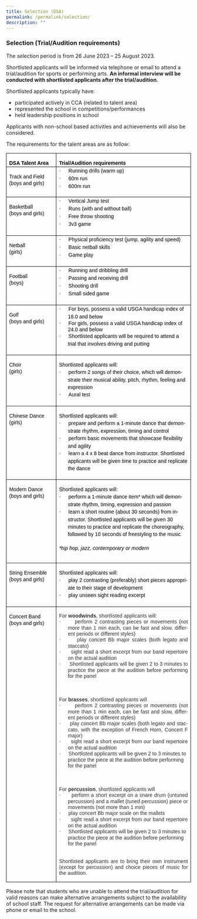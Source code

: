 ```yaml
---
title: Selection (DSA)
permalink: /permalink/selection/
description: ""
---
```

### **Selection (Trial/Audition requirements)**

The selection period is from 26 June 2023 – 25 August 2023. 

Shortlisted applicants will be informed via telephone or email to attend a trial/audition for sports or performing arts. **An informal interview will be conducted with shortlisted applicants after the trial/audition.** 

Shortlisted applicants typically have:  
* participated actively in CCA (related to talent area) 
* represented the school in competitions/performances
* held leadership positions in school 

Applicants with non-school based activities and achievements will also be considered.  

The requirements for the talent areas are as follow:

<table class="MsoTableGrid" border="1" cellspacing="0" cellpadding="0" style="border-collapse:collapse;border:none;mso-border-alt:solid windowtext .5pt;
 mso-yfti-tbllook:1184;mso-padding-alt:0in 5.4pt 0in 5.4pt"><tbody><tr style="mso-yfti-irow:0;mso-yfti-firstrow:yes"><td width="144" valign="top" style="width:100pt;border:solid windowtext 1.0pt;
  mso-border-alt:solid windowtext .5pt;padding:0in 5.4pt 0in 5.4pt"><p class="MsoNormal" style="margin-bottom:0in;margin-bottom:.0001pt;line-height:
  15.0pt"><b><span lang="EN-SG" style="font-size:10.5pt;font-family:&quot;Arial&quot;,sans-serif;
  mso-fareast-font-family:&quot;Times New Roman&quot;;color:black;mso-bidi-language:TA">DSA Talent Area</span></b></p></td><td width="457" valign="top" style="width:343.05pt;border:solid windowtext 1.0pt;
  border-left:none;mso-border-left-alt:solid windowtext .5pt;mso-border-alt:
  solid windowtext .5pt;padding:0in 5.4pt 0in 5.4pt"><p class="MsoNormal" style="margin-bottom:0in;margin-bottom:.0001pt;line-height:
  15.0pt"><b><span lang="EN-SG" style="font-size:10.5pt;font-family:&quot;Arial&quot;,sans-serif;
  mso-fareast-font-family:&quot;Times New Roman&quot;;color:black;mso-bidi-language:TA">Trial/Audition requirements <span style="mso-spacerun:yes">&nbsp;</span></span></b></p></td></tr><tr style="mso-yfti-irow:1;height:61.6pt"><td width="144" valign="top" style="width:107.75pt;border:solid windowtext 1.0pt;
  border-top:none;mso-border-top-alt:solid windowtext .5pt;mso-border-alt:solid windowtext .5pt;
  padding:0in 5.4pt 0in 5.4pt;height:61.6pt"><p class="MsoNormal" style="margin-bottom:0in;margin-bottom:.0001pt;line-height:
  15.0pt"><span lang="EN-SG" style="font-size:10.5pt;font-family:&quot;Arial&quot;,sans-serif;
  mso-fareast-font-family:&quot;Times New Roman&quot;;color:black;mso-bidi-language:TA">Track and Field</span></p><span lang="EN-SG" style="font-size:10.5pt;font-family:&quot;Arial&quot;,sans-serif;
  mso-fareast-font-family:&quot;Times New Roman&quot;;color:black;mso-bidi-language:TA">(boys and girls)</span><p></p></td><td width="457" valign="top" style="width:343.05pt;border-top:none;border-left:
  none;border-bottom:solid windowtext 1.0pt;border-right:solid windowtext 1.0pt;
  mso-border-top-alt:solid windowtext .5pt;mso-border-left-alt:solid windowtext .5pt;
  mso-border-alt:solid windowtext .5pt;padding:0in 5.4pt 0in 5.4pt;height:61.6pt"><p class="MsoListParagraphCxSpFirst" style="margin-top:0in;margin-right:0in;
  margin-bottom:0in;margin-left:.25in;margin-bottom:.0001pt;mso-add-space:auto;
  text-indent:-.25in;line-height:15.0pt;mso-list:l10 level1 lfo6"><span lang="EN-SG" style="font-size:10.5pt;font-family:Symbol;mso-fareast-font-family:
  Symbol;mso-bidi-font-family:Symbol;color:black;mso-bidi-language:TA"><span style="mso-list:Ignore">·<span style="font:7.0pt &quot;Times New Roman&quot;">&nbsp;&nbsp;&nbsp;&nbsp;&nbsp;&nbsp;&nbsp;&nbsp; </span></span></span><span lang="EN-SG" style="font-size:10.5pt;
  font-family:&quot;Arial&quot;,sans-serif;mso-fareast-font-family:&quot;Times New Roman&quot;;
  color:black;mso-bidi-language:TA">Running drills (warm up)</span></p><p class="MsoListParagraphCxSpMiddle" style="margin-top:0in;margin-right:0in;
  margin-bottom:0in;margin-left:.25in;margin-bottom:.0001pt;mso-add-space:auto;
  text-indent:-.25in;line-height:15.0pt;mso-list:l5 level1 lfo1"><span lang="EN-SG" style="font-size:10.5pt;font-family:Symbol;mso-fareast-font-family:
  Symbol;mso-bidi-font-family:Symbol;color:black;mso-bidi-language:TA"><span style="mso-list:Ignore">·<span style="font:7.0pt &quot;Times New Roman&quot;">&nbsp;&nbsp;&nbsp;&nbsp;&nbsp;&nbsp;&nbsp;&nbsp; </span></span></span><span lang="EN-SG" style="font-size:10.5pt;
  font-family:&quot;Arial&quot;,sans-serif;mso-fareast-font-family:&quot;Times New Roman&quot;;
  color:black;mso-bidi-language:TA">60m run</span></p><p class="MsoListParagraphCxSpLast" style="margin-top:0in;margin-right:0in;
  margin-bottom:0in;margin-left:.25in;margin-bottom:.0001pt;mso-add-space:auto;
  text-indent:-.25in;line-height:15.0pt;mso-list:l5 level1 lfo1"><span lang="EN-SG" style="font-size:10.5pt;font-family:Symbol;mso-fareast-font-family:
  Symbol;mso-bidi-font-family:Symbol;color:black;mso-bidi-language:TA"><span style="mso-list:Ignore">·<span style="font:7.0pt &quot;Times New Roman&quot;">&nbsp;&nbsp;&nbsp;&nbsp;&nbsp;&nbsp;&nbsp;&nbsp; </span></span></span><span lang="EN-SG" style="font-size:10.5pt;
  font-family:&quot;Arial&quot;,sans-serif;mso-fareast-font-family:&quot;Times New Roman&quot;;
  color:black;mso-bidi-language:TA">600m run</span></p></td></tr><tr style="mso-yfti-irow:2"><td width="144" valign="top" style="width:107.75pt;border:solid windowtext 1.0pt;
  border-top:none;mso-border-top-alt:solid windowtext .5pt;mso-border-alt:solid windowtext .5pt;
  padding:0in 5.4pt 0in 5.4pt"><p class="MsoNormal" style="margin-bottom:0in;margin-bottom:.0001pt;line-height:
  15.0pt"><span lang="EN-SG" style="font-size:10.5pt;font-family:&quot;Arial&quot;,sans-serif;
  mso-fareast-font-family:&quot;Times New Roman&quot;;color:black;mso-bidi-language:TA">Basketball</span></p><span lang="EN-SG" style="font-size:10.5pt;font-family:&quot;Arial&quot;,sans-serif;
  mso-fareast-font-family:&quot;Times New Roman&quot;;color:black;mso-bidi-language:TA">(boys and girls)<span style="mso-spacerun:yes">&nbsp;</span></span><p></p></td><td width="457" valign="top" style="width:343.05pt;border-top:none;border-left:
  none;border-bottom:solid windowtext 1.0pt;border-right:solid windowtext 1.0pt;
  mso-border-top-alt:solid windowtext .5pt;mso-border-left-alt:solid windowtext .5pt;
  mso-border-alt:solid windowtext .5pt;padding:0in 5.4pt 0in 5.4pt"><p class="MsoListParagraphCxSpFirst" style="margin-top:0in;margin-right:0in;
  margin-bottom:0in;margin-left:.25in;margin-bottom:.0001pt;mso-add-space:auto;
  text-indent:-.25in;line-height:15.0pt;mso-list:l3 level1 lfo2"><span lang="EN-SG" style="font-size:10.5pt;font-family:Symbol;mso-fareast-font-family:
  Symbol;mso-bidi-font-family:Symbol;color:black;mso-bidi-language:TA"><span style="mso-list:Ignore">·<span style="font:7.0pt &quot;Times New Roman&quot;">&nbsp;&nbsp;&nbsp;&nbsp;&nbsp;&nbsp;&nbsp;&nbsp; </span></span></span><span lang="EN-SG" style="font-size:10.5pt;
  font-family:&quot;Arial&quot;,sans-serif;mso-fareast-font-family:&quot;Times New Roman&quot;;
  color:black;mso-bidi-language:TA">Vertical Jump test</span></p><p class="MsoListParagraphCxSpMiddle" style="margin-top:0in;margin-right:0in;
  margin-bottom:0in;margin-left:.25in;margin-bottom:.0001pt;mso-add-space:auto;
  text-indent:-.25in;line-height:15.0pt;mso-list:l3 level1 lfo2"><span lang="EN-SG" style="font-size:10.5pt;font-family:Symbol;mso-fareast-font-family:
  Symbol;mso-bidi-font-family:Symbol;color:black;mso-bidi-language:TA"><span style="mso-list:Ignore">·<span style="font:7.0pt &quot;Times New Roman&quot;">&nbsp;&nbsp;&nbsp;&nbsp;&nbsp;&nbsp;&nbsp;&nbsp; </span></span></span><span lang="EN-SG" style="font-size:10.5pt;
  font-family:&quot;Arial&quot;,sans-serif;mso-fareast-font-family:&quot;Times New Roman&quot;;
  color:black;mso-bidi-language:TA">Runs (with and without ball)</span></p><p class="MsoListParagraphCxSpMiddle" style="margin-top:0in;margin-right:0in;
  margin-bottom:0in;margin-left:.25in;margin-bottom:.0001pt;mso-add-space:auto;
  text-indent:-.25in;line-height:15.0pt;mso-list:l3 level1 lfo2"><span lang="EN-SG" style="font-size:10.5pt;font-family:Symbol;mso-fareast-font-family:
  Symbol;mso-bidi-font-family:Symbol;color:black;mso-bidi-language:TA"><span style="mso-list:Ignore">·<span style="font:7.0pt &quot;Times New Roman&quot;">&nbsp;&nbsp;&nbsp;&nbsp;&nbsp;&nbsp;&nbsp;&nbsp; </span></span></span><span lang="EN-SG" style="font-size:10.5pt;
  font-family:&quot;Arial&quot;,sans-serif;mso-fareast-font-family:&quot;Times New Roman&quot;;
  color:black;mso-bidi-language:TA">Free throw shooting</span></p><p class="MsoListParagraphCxSpLast" style="margin-top:0in;margin-right:0in;
  margin-bottom:0in;margin-left:.25in;margin-bottom:.0001pt;mso-add-space:auto;
  text-indent:-.25in;line-height:15.0pt;mso-list:l3 level1 lfo2"><span lang="EN-SG" style="font-size:10.5pt;font-family:Symbol;mso-fareast-font-family:
  Symbol;mso-bidi-font-family:Symbol;color:black;mso-bidi-language:TA"><span style="mso-list:Ignore">·<span style="font:7.0pt &quot;Times New Roman&quot;">&nbsp;&nbsp;&nbsp;&nbsp;&nbsp;&nbsp;&nbsp;&nbsp; </span></span></span><span lang="EN-SG" style="font-size:10.5pt;
  font-family:&quot;Arial&quot;,sans-serif;mso-fareast-font-family:&quot;Times New Roman&quot;;
  color:black;mso-bidi-language:TA">3v3 game<br style="mso-special-character:
  line-break"><br style="mso-special-character:line-break"></span></p></td></tr><tr style="mso-yfti-irow:3"><td width="144" valign="top" style="width:107.75pt;border:solid windowtext 1.0pt;
  border-top:none;mso-border-top-alt:solid windowtext .5pt;mso-border-alt:solid windowtext .5pt;
  padding:0in 5.4pt 0in 5.4pt"><p class="MsoNormal" style="margin-bottom:0in;margin-bottom:.0001pt;line-height:
  15.0pt"><span lang="EN-SG" style="font-size:10.5pt;font-family:&quot;Arial&quot;,sans-serif;
  mso-fareast-font-family:&quot;Times New Roman&quot;;color:black;mso-bidi-language:TA">Netball</span></p><span lang="EN-SG" style="font-size:10.5pt;font-family:&quot;Arial&quot;,sans-serif;
  mso-fareast-font-family:&quot;Times New Roman&quot;;color:black;mso-bidi-language:TA">(girls)</span><p></p></td><td width="457" valign="top" style="width:343.05pt;border-top:none;border-left:
  none;border-bottom:solid windowtext 1.0pt;border-right:solid windowtext 1.0pt;
  mso-border-top-alt:solid windowtext .5pt;mso-border-left-alt:solid windowtext .5pt;
  mso-border-alt:solid windowtext .5pt;padding:0in 5.4pt 0in 5.4pt"><p class="MsoListParagraphCxSpFirst" style="margin-top:0in;margin-right:0in;
  margin-bottom:0in;margin-left:.25in;margin-bottom:.0001pt;mso-add-space:auto;
  text-indent:-.25in;line-height:15.0pt;mso-list:l1 level1 lfo3"><span lang="EN-SG" style="font-size:10.5pt;font-family:Symbol;mso-fareast-font-family:
  Symbol;mso-bidi-font-family:Symbol;color:black;mso-bidi-language:TA"><span style="mso-list:Ignore">·<span style="font:7.0pt &quot;Times New Roman&quot;">&nbsp;&nbsp;&nbsp;&nbsp;&nbsp;&nbsp;&nbsp;&nbsp; </span></span></span><span lang="EN-SG" style="font-size:10.5pt;
  font-family:&quot;Arial&quot;,sans-serif;mso-fareast-font-family:&quot;Times New Roman&quot;;
  color:black;mso-bidi-language:TA">Physical proficiency test (jump, agility and speed)</span></p><p class="MsoListParagraphCxSpMiddle" style="margin-top:0in;margin-right:0in;
  margin-bottom:0in;margin-left:.25in;margin-bottom:.0001pt;mso-add-space:auto;
  text-indent:-.25in;line-height:15.0pt;mso-list:l1 level1 lfo3"><span lang="EN-SG" style="font-size:10.5pt;font-family:Symbol;mso-fareast-font-family:
  Symbol;mso-bidi-font-family:Symbol;color:black;mso-bidi-language:TA"><span style="mso-list:Ignore">·<span style="font:7.0pt &quot;Times New Roman&quot;">&nbsp;&nbsp;&nbsp;&nbsp;&nbsp;&nbsp;&nbsp;&nbsp; </span></span></span><span lang="EN-SG" style="font-size:10.5pt;
  font-family:&quot;Arial&quot;,sans-serif;mso-fareast-font-family:&quot;Times New Roman&quot;;
  color:black;mso-bidi-language:TA">Basic netball skills</span></p><p class="MsoListParagraphCxSpLast" style="margin-top:0in;margin-right:0in;
  margin-bottom:0in;margin-left:.25in;margin-bottom:.0001pt;mso-add-space:auto;
  text-indent:-.25in;line-height:15.0pt;mso-list:l1 level1 lfo3"><span lang="EN-SG" style="font-size:10.5pt;font-family:Symbol;mso-fareast-font-family:
  Symbol;mso-bidi-font-family:Symbol;color:black;mso-bidi-language:TA"><span style="mso-list:Ignore">·<span style="font:7.0pt &quot;Times New Roman&quot;">&nbsp;&nbsp;&nbsp;&nbsp;&nbsp;&nbsp;&nbsp;&nbsp; </span></span></span><span lang="EN-SG" style="font-size:10.5pt;
  font-family:&quot;Arial&quot;,sans-serif;mso-fareast-font-family:&quot;Times New Roman&quot;;
  color:black;mso-bidi-language:TA">Game play<span style="mso-spacerun:yes">&nbsp;</span><br style="mso-special-character:line-break"><br style="mso-special-character:line-break"></span></p></td></tr><tr style="mso-yfti-irow:4"><td width="144" valign="top" style="width:107.75pt;border:solid windowtext 1.0pt;
  border-top:none;mso-border-top-alt:solid windowtext .5pt;mso-border-alt:solid windowtext .5pt;
  padding:0in 5.4pt 0in 5.4pt"><p class="MsoNormal" style="margin-bottom:0in;margin-bottom:.0001pt;line-height:
  15.0pt"><span lang="EN-SG" style="font-size:10.5pt;font-family:&quot;Arial&quot;,sans-serif;
  mso-fareast-font-family:&quot;Times New Roman&quot;;color:black;mso-bidi-language:TA">Football</span></p><span lang="EN-SG" style="font-size:10.5pt;font-family:&quot;Arial&quot;,sans-serif;
  mso-fareast-font-family:&quot;Times New Roman&quot;;color:black;mso-bidi-language:TA">(boys)</span><p></p></td><td width="457" valign="top" style="width:343.05pt;border-top:none;border-left:
  none;border-bottom:solid windowtext 1.0pt;border-right:solid windowtext 1.0pt;
  mso-border-top-alt:solid windowtext .5pt;mso-border-left-alt:solid windowtext .5pt;
  mso-border-alt:solid windowtext .5pt;padding:0in 5.4pt 0in 5.4pt"><p class="MsoListParagraphCxSpFirst" style="margin-top:0in;margin-right:0in;
  margin-bottom:0in;margin-left:.25in;margin-bottom:.0001pt;mso-add-space:auto;
  text-indent:-.25in;line-height:15.0pt;mso-list:l9 level1 lfo4"><span lang="EN-SG" style="font-size:10.5pt;font-family:Symbol;mso-fareast-font-family:
  Symbol;mso-bidi-font-family:Symbol;color:black;mso-bidi-language:TA"><span style="mso-list:Ignore">·<span style="font:7.0pt &quot;Times New Roman&quot;">&nbsp;&nbsp;&nbsp;&nbsp;&nbsp;&nbsp;&nbsp;&nbsp; </span></span></span><span lang="EN-SG" style="font-size:10.5pt;
  font-family:&quot;Arial&quot;,sans-serif;mso-fareast-font-family:&quot;Times New Roman&quot;;
  color:black;mso-bidi-language:TA">Running and dribbling drill</span></p><p class="MsoListParagraphCxSpMiddle" style="margin-top:0in;margin-right:0in;
  margin-bottom:0in;margin-left:.25in;margin-bottom:.0001pt;mso-add-space:auto;
  text-indent:-.25in;line-height:15.0pt;mso-list:l9 level1 lfo4"><span lang="EN-SG" style="font-size:10.5pt;font-family:Symbol;mso-fareast-font-family:
  Symbol;mso-bidi-font-family:Symbol;color:black;mso-bidi-language:TA"><span style="mso-list:Ignore">·<span style="font:7.0pt &quot;Times New Roman&quot;">&nbsp;&nbsp;&nbsp;&nbsp;&nbsp;&nbsp;&nbsp;&nbsp; </span></span></span><span lang="EN-SG" style="font-size:10.5pt;
  font-family:&quot;Arial&quot;,sans-serif;mso-fareast-font-family:&quot;Times New Roman&quot;;
  color:black;mso-bidi-language:TA">Passing and receiving drill</span></p><p class="MsoListParagraphCxSpMiddle" style="margin-top:0in;margin-right:0in;
  margin-bottom:0in;margin-left:.25in;margin-bottom:.0001pt;mso-add-space:auto;
  text-indent:-.25in;line-height:15.0pt;mso-list:l9 level1 lfo4"><span lang="EN-SG" style="font-size:10.5pt;font-family:Symbol;mso-fareast-font-family:
  Symbol;mso-bidi-font-family:Symbol;color:black;mso-bidi-language:TA"><span style="mso-list:Ignore">·<span style="font:7.0pt &quot;Times New Roman&quot;">&nbsp;&nbsp;&nbsp;&nbsp;&nbsp;&nbsp;&nbsp;&nbsp; </span></span></span><span lang="EN-SG" style="font-size:10.5pt;
  font-family:&quot;Arial&quot;,sans-serif;mso-fareast-font-family:&quot;Times New Roman&quot;;
  color:black;mso-bidi-language:TA">Shooting drill</span></p><p class="MsoListParagraphCxSpLast" style="margin-top:0in;margin-right:0in;
  margin-bottom:0in;margin-left:.25in;margin-bottom:.0001pt;mso-add-space:auto;
  text-indent:-.25in;line-height:15.0pt;mso-list:l9 level1 lfo4"><span lang="EN-SG" style="font-size:10.5pt;font-family:Symbol;mso-fareast-font-family:
  Symbol;mso-bidi-font-family:Symbol;color:black;mso-bidi-language:TA"><span style="mso-list:Ignore">·<span style="font:7.0pt &quot;Times New Roman&quot;">&nbsp;&nbsp;&nbsp;&nbsp;&nbsp;&nbsp;&nbsp;&nbsp; </span></span></span><span lang="EN-SG" style="font-size:10.5pt;
  font-family:&quot;Arial&quot;,sans-serif;mso-fareast-font-family:&quot;Times New Roman&quot;;
  color:black;mso-bidi-language:TA">Small sided game<br style="mso-special-character:
  line-break"><br style="mso-special-character:line-break"></span></p></td></tr><tr style="mso-yfti-irow:5"><td width="144" valign="top" style="width:107.75pt;border:solid windowtext 1.0pt;
  border-top:none;mso-border-top-alt:solid windowtext .5pt;mso-border-alt:solid windowtext .5pt;
  padding:0in 5.4pt 0in 5.4pt"><p class="MsoNormal" style="margin-bottom:0in;margin-bottom:.0001pt;line-height:
  15.0pt"><span lang="EN-SG" style="font-size:10.5pt;font-family:&quot;Arial&quot;,sans-serif;
  mso-fareast-font-family:&quot;Times New Roman&quot;;color:black;mso-bidi-language:TA">Golf</span></p><span lang="EN-SG" style="font-size:10.5pt;font-family:&quot;Arial&quot;,sans-serif;
  mso-fareast-font-family:&quot;Times New Roman&quot;;color:black;mso-bidi-language:TA">(boys and girls)</span><p></p><p class="MsoNormal" style="margin-bottom:0in;margin-bottom:.0001pt;line-height:
  15.0pt"><span lang="EN-SG" style="font-size:10.5pt;font-family:&quot;Arial&quot;,sans-serif;
  mso-fareast-font-family:&quot;Times New Roman&quot;;color:black;mso-bidi-language:TA">&nbsp;</span></p></td><td width="457" valign="top" style="width:343.05pt;border-top:none;border-left:
  none;border-bottom:solid windowtext 1.0pt;border-right:solid windowtext 1.0pt;
  mso-border-top-alt:solid windowtext .5pt;mso-border-left-alt:solid windowtext .5pt;
  mso-border-alt:solid windowtext .5pt;padding:0in 5.4pt 0in 5.4pt"><p class="MsoListParagraphCxSpFirst" style="margin-top:0in;margin-right:0in;
  margin-bottom:0in;margin-left:.25in;margin-bottom:.0001pt;mso-add-space:auto;
  text-indent:-.25in;line-height:15.0pt;mso-list:l9 level1 lfo4"><span lang="EN-SG" style="font-size:10.5pt;font-family:Symbol;mso-fareast-font-family:
  Symbol;mso-bidi-font-family:Symbol;color:black;mso-bidi-language:TA"><span style="mso-list:Ignore">·<span style="font:7.0pt &quot;Times New Roman&quot;">&nbsp;&nbsp;&nbsp;&nbsp;&nbsp;&nbsp;&nbsp;&nbsp; </span></span></span><span lang="EN-SG" style="font-size:10.5pt;
  font-family:&quot;Arial&quot;,sans-serif;mso-fareast-font-family:&quot;Times New Roman&quot;;
  color:black;mso-bidi-language:TA">For boys, possess a valid USGA handicap index of 18.0 and below</span></p><p class="MsoListParagraphCxSpMiddle" style="margin-top:0in;margin-right:0in;
  margin-bottom:0in;margin-left:.25in;margin-bottom:.0001pt;mso-add-space:auto;
  text-indent:-.25in;line-height:normal;mso-list:l9 level1 lfo4"><span lang="EN-SG" style="font-size:10.5pt;font-family:Symbol;mso-fareast-font-family:
  Symbol;mso-bidi-font-family:Symbol;color:black;mso-bidi-language:TA"><span style="mso-list:Ignore">·<span style="font:7.0pt &quot;Times New Roman&quot;">&nbsp;&nbsp;&nbsp;&nbsp;&nbsp;&nbsp;&nbsp;&nbsp; </span></span></span><span lang="EN-SG" style="font-size:10.5pt;
  font-family:&quot;Arial&quot;,sans-serif;mso-fareast-font-family:&quot;Times New Roman&quot;;
  color:black;mso-bidi-language:TA">For girls, possess a valid USGA handicap index of 24.0 and below</span></p><p class="MsoListParagraphCxSpLast" style="margin-top:0in;margin-right:0in;
  margin-bottom:0in;margin-left:.25in;margin-bottom:.0001pt;mso-add-space:auto;
  text-indent:-.25in;line-height:15.0pt;mso-list:l9 level1 lfo4"><span lang="EN-SG" style="font-size:10.5pt;font-family:Symbol;mso-fareast-font-family:
  Symbol;mso-bidi-font-family:Symbol;color:black;mso-bidi-language:TA"><span style="mso-list:Ignore">·<span style="font:7.0pt &quot;Times New Roman&quot;">&nbsp;&nbsp;&nbsp;&nbsp;&nbsp;&nbsp;&nbsp;&nbsp; </span></span></span><span lang="EN-SG" style="font-size:10.5pt;
  font-family:&quot;Arial&quot;,sans-serif;mso-fareast-font-family:&quot;Times New Roman&quot;;
  color:black;mso-bidi-language:TA">Shortlisted applicants will be required to attend a trial that involves driving and putting<span style="mso-spacerun:yes">&nbsp;</span><br><span style="mso-spacerun:yes">&nbsp;</span></span></p></td></tr><tr style="mso-yfti-irow:6"><td width="144" valign="top" style="width:107.75pt;border:solid windowtext 1.0pt;
  border-top:none;mso-border-top-alt:solid windowtext .5pt;mso-border-alt:solid windowtext .5pt;
  padding:0in 5.4pt 0in 5.4pt"><p class="MsoNormal" style="margin-bottom:0in;margin-bottom:.0001pt;line-height:
  15.0pt"><span lang="EN-SG" style="font-size:10.5pt;font-family:&quot;Arial&quot;,sans-serif;
  mso-fareast-font-family:&quot;Times New Roman&quot;;color:black;mso-bidi-language:TA">Choir</span></p><span lang="EN-SG" style="font-size:10.5pt;font-family:&quot;Arial&quot;,sans-serif;
  mso-fareast-font-family:&quot;Times New Roman&quot;;color:black;mso-bidi-language:TA">(girls)</span><p></p></td><td width="457" valign="top" style="width:343.05pt;border-top:none;border-left:
  none;border-bottom:solid windowtext 1.0pt;border-right:solid windowtext 1.0pt;
  mso-border-top-alt:solid windowtext .5pt;mso-border-left-alt:solid windowtext .5pt;
  mso-border-alt:solid windowtext .5pt;padding:0in 5.4pt 0in 5.4pt"><p class="MsoNormal" style="margin-bottom:0in;margin-bottom:.0001pt;line-height:
  15.0pt"><span lang="EN-SG" style="font-size:10.5pt;font-family:&quot;Arial&quot;,sans-serif;
  mso-fareast-font-family:&quot;Times New Roman&quot;;color:black;mso-bidi-language:TA">Shortlisted applicants will:</span></p><p class="MsoListParagraphCxSpFirst" style="margin-top:0in;margin-right:0in;
  margin-bottom:0in;margin-left:.25in;margin-bottom:.0001pt;mso-add-space:auto;
  text-indent:-.25in;line-height:15.0pt;mso-list:l2 level1 lfo5"><span lang="EN-SG" style="font-size:10.5pt;font-family:Symbol;mso-fareast-font-family:
  Symbol;mso-bidi-font-family:Symbol;color:black;mso-bidi-language:TA"><span style="mso-list:Ignore">·<span style="font:7.0pt &quot;Times New Roman&quot;">&nbsp;&nbsp;&nbsp;&nbsp;&nbsp;&nbsp;&nbsp;&nbsp; </span></span></span><span lang="EN-SG" style="font-size:10.5pt;
  font-family:&quot;Arial&quot;,sans-serif;mso-fareast-font-family:&quot;Times New Roman&quot;;
  color:black;mso-bidi-language:TA">perform 2 songs of their choice, which will demonstrate their musical ability, pitch, rhythm, feeling and expression</span></p><p class="MsoListParagraphCxSpLast" style="margin-top:0in;margin-right:0in;
  margin-bottom:0in;margin-left:.25in;margin-bottom:.0001pt;mso-add-space:auto;
  text-indent:-.25in;line-height:15.0pt;mso-list:l2 level1 lfo5"><span lang="EN-SG" style="font-size:10.5pt;font-family:Symbol;mso-fareast-font-family:
  Symbol;mso-bidi-font-family:Symbol;color:black;mso-bidi-language:TA"><span style="mso-list:Ignore">·<span style="font:7.0pt &quot;Times New Roman&quot;">&nbsp;&nbsp;&nbsp;&nbsp;&nbsp;&nbsp;&nbsp;&nbsp; </span></span></span><span lang="EN-SG" style="font-size:10.5pt;
  font-family:&quot;Arial&quot;,sans-serif;mso-fareast-font-family:&quot;Times New Roman&quot;;
  color:black;mso-bidi-language:TA">Aural test<br style="mso-special-character:
  line-break"><br style="mso-special-character:line-break"></span></p></td></tr><tr style="mso-yfti-irow:7"><td width="144" valign="top" style="width:107.75pt;border:solid windowtext 1.0pt;
  border-top:none;mso-border-top-alt:solid windowtext .5pt;mso-border-alt:solid windowtext .5pt;
  padding:0in 5.4pt 0in 5.4pt"><p class="MsoNormal" style="margin-bottom:0in;margin-bottom:.0001pt;line-height:
  15.0pt"><span lang="EN-SG" style="font-size:10.5pt;font-family:&quot;Arial&quot;,sans-serif;
  mso-fareast-font-family:&quot;Times New Roman&quot;;color:black;mso-bidi-language:TA">Chinese Dance</span></p><span lang="EN-SG" style="font-size:10.5pt;font-family:&quot;Arial&quot;,sans-serif;
  mso-fareast-font-family:&quot;Times New Roman&quot;;color:black;mso-bidi-language:TA">(girls)</span><p></p></td><td width="457" valign="top" style="width:343.05pt;border-top:none;border-left:
  none;border-bottom:solid windowtext 1.0pt;border-right:solid windowtext 1.0pt;
  mso-border-top-alt:solid windowtext .5pt;mso-border-left-alt:solid windowtext .5pt;
  mso-border-alt:solid windowtext .5pt;padding:0in 5.4pt 0in 5.4pt"><p class="MsoNormal" style="margin-bottom:0in;margin-bottom:.0001pt;line-height:
  15.0pt"><span lang="EN-SG" style="font-size:10.5pt;font-family:&quot;Arial&quot;,sans-serif;
  mso-fareast-font-family:&quot;Times New Roman&quot;;color:black;mso-bidi-language:TA">Shortlisted applicants will:</span></p><p class="MsoListParagraphCxSpFirst" style="margin-top:0in;margin-right:0in;
  margin-bottom:0in;margin-left:.25in;margin-bottom:.0001pt;mso-add-space:auto;
  text-indent:-.25in;line-height:15.0pt;mso-list:l6 level1 lfo8"><span lang="EN-SG" style="font-size:10.5pt;font-family:Symbol;mso-fareast-font-family:
  Symbol;mso-bidi-font-family:Symbol;color:black;mso-bidi-language:TA"><span style="mso-list:Ignore">·<span style="font:7.0pt &quot;Times New Roman&quot;">&nbsp;&nbsp;&nbsp;&nbsp;&nbsp;&nbsp;&nbsp;&nbsp; </span></span></span><span lang="EN-SG" style="font-size:10.5pt;
  font-family:&quot;Arial&quot;,sans-serif;mso-fareast-font-family:&quot;Times New Roman&quot;;
  color:black;mso-bidi-language:TA">prepare and perform a 1-minute dance that demonstrate rhythm, expression, timing and control</span></p><p class="MsoListParagraphCxSpMiddle" style="margin-top:0in;margin-right:0in;
  margin-bottom:0in;margin-left:.25in;margin-bottom:.0001pt;mso-add-space:auto;
  text-indent:-.25in;line-height:15.0pt;mso-list:l0 level1 lfo7"><span lang="EN-SG" style="font-size:10.5pt;font-family:Symbol;mso-fareast-font-family:
  Symbol;mso-bidi-font-family:Symbol;color:black;mso-bidi-language:TA"><span style="mso-list:Ignore">·<span style="font:7.0pt &quot;Times New Roman&quot;">&nbsp;&nbsp;&nbsp;&nbsp;&nbsp;&nbsp;&nbsp;&nbsp; </span></span></span><span lang="EN-SG" style="font-size:10.5pt;
  font-family:&quot;Arial&quot;,sans-serif;mso-fareast-font-family:&quot;Times New Roman&quot;;
  color:black;mso-bidi-language:TA">perform basic movements that showcase flexibility and agility</span></p><p class="MsoListParagraphCxSpLast" style="margin-top:0in;margin-right:0in;
  margin-bottom:0in;margin-left:.25in;margin-bottom:.0001pt;mso-add-space:auto;
  text-indent:-.25in;line-height:15.0pt;mso-list:l0 level1 lfo7"><span lang="EN-SG" style="font-size:10.5pt;font-family:Symbol;mso-fareast-font-family:
  Symbol;mso-bidi-font-family:Symbol;color:black;mso-bidi-language:TA"><span style="mso-list:Ignore">·<span style="font:7.0pt &quot;Times New Roman&quot;">&nbsp;&nbsp;&nbsp;&nbsp;&nbsp;&nbsp;&nbsp;&nbsp; </span></span></span><span lang="EN-SG" style="font-size:10.5pt;
  font-family:&quot;Arial&quot;,sans-serif;mso-fareast-font-family:&quot;Times New Roman&quot;;
  color:black;mso-bidi-language:TA">learn a 4 x 8 beat dance from instructor. Shortlisted applicants will be given time to practice and replicate the dance <span style="mso-spacerun:yes">&nbsp;</span><br style="mso-special-character:line-break"><br style="mso-special-character:line-break"></span></p></td></tr><tr style="mso-yfti-irow:8"><td width="144" valign="top" style="width:107.75pt;border:solid windowtext 1.0pt;
  border-top:none;mso-border-top-alt:solid windowtext .5pt;mso-border-alt:solid windowtext .5pt;
  padding:0in 5.4pt 0in 5.4pt"><p class="MsoNormal" style="margin-bottom:0in;margin-bottom:.0001pt;line-height:
  15.0pt"><span lang="EN-SG" style="font-size:10.5pt;font-family:&quot;Arial&quot;,sans-serif;
  mso-fareast-font-family:&quot;Times New Roman&quot;;color:black;mso-bidi-language:TA">Modern Dance</span></p><span lang="EN-SG" style="font-size:10.5pt;font-family:&quot;Arial&quot;,sans-serif;
  mso-fareast-font-family:&quot;Times New Roman&quot;;color:black;mso-bidi-language:TA">(boys and girls)</span><p></p></td><td width="457" valign="top" style="width:343.05pt;border-top:none;border-left:
  none;border-bottom:solid windowtext 1.0pt;border-right:solid windowtext 1.0pt;
  mso-border-top-alt:solid windowtext .5pt;mso-border-left-alt:solid windowtext .5pt;
  mso-border-alt:solid windowtext .5pt;padding:0in 5.4pt 0in 5.4pt"><p class="MsoNormal" style="margin-bottom:0in;margin-bottom:.0001pt;line-height:
  15.0pt"><span lang="EN-SG" style="font-size:10.5pt;font-family:&quot;Arial&quot;,sans-serif;
  mso-fareast-font-family:&quot;Times New Roman&quot;;color:black;mso-bidi-language:TA">Shortlisted applicants will:</span></p><p class="MsoListParagraphCxSpFirst" style="margin-top:0in;margin-right:0in;
  margin-bottom:0in;margin-left:.25in;margin-bottom:.0001pt;mso-add-space:auto;
  text-indent:-.25in;line-height:15.0pt;mso-list:l12 level1 lfo9"><span lang="EN-SG" style="font-size:10.5pt;font-family:Symbol;mso-fareast-font-family:
  Symbol;mso-bidi-font-family:Symbol;color:black;mso-bidi-language:TA"><span style="mso-list:Ignore">·<span style="font:7.0pt &quot;Times New Roman&quot;">&nbsp;&nbsp;&nbsp;&nbsp;&nbsp;&nbsp;&nbsp;&nbsp; </span></span></span><span lang="EN-SG" style="font-size:10.5pt;
  font-family:&quot;Arial&quot;,sans-serif;mso-fareast-font-family:&quot;Times New Roman&quot;;
  color:black;mso-bidi-language:TA">perform a 1-minute dance item* which will demonstrate rhythm, timing, expression and passion</span></p><p class="MsoListParagraphCxSpLast" style="margin-top:0in;margin-right:0in;
  margin-bottom:0in;margin-left:.25in;margin-bottom:.0001pt;mso-add-space:auto;
  text-indent:-.25in;line-height:15.0pt;mso-list:l12 level1 lfo9"><span lang="EN-SG" style="font-size:10.5pt;font-family:Symbol;mso-fareast-font-family:
  Symbol;mso-bidi-font-family:Symbol;color:black;mso-bidi-language:TA"><span style="mso-list:Ignore">·<span style="font:7.0pt &quot;Times New Roman&quot;">&nbsp;&nbsp;&nbsp;&nbsp;&nbsp;&nbsp;&nbsp;&nbsp; </span></span></span><span lang="EN-SG" style="font-size:10.5pt;
  font-family:&quot;Arial&quot;,sans-serif;mso-fareast-font-family:&quot;Times New Roman&quot;;
  color:black;mso-bidi-language:TA">learn a short routine (about 30 seconds) from instructor. Shortlisted applicants will be given 30 minutes to practice and replicate the choreography, followed by 10 seconds of freestyling to the music<br style="mso-special-character:line-break"><br style="mso-special-character:line-break"></span></p><i><span lang="EN-SG" style="font-size:10.5pt;font-family:&quot;Arial&quot;,sans-serif;
  mso-fareast-font-family:&quot;Times New Roman&quot;;color:black;mso-bidi-language:TA">*hip hop, jazz, contemporary or modern<br style="mso-special-character:line-break"><br style="mso-special-character:line-break"></span></i><p></p></td></tr><tr style="mso-yfti-irow:9"><td width="144" valign="top" style="width:107.75pt;border:solid windowtext 1.0pt;
  border-top:none;mso-border-top-alt:solid windowtext .5pt;mso-border-alt:solid windowtext .5pt;
  padding:0in 5.4pt 0in 5.4pt"><p class="MsoNormal" style="margin-bottom:0in;margin-bottom:.0001pt;line-height:
  15.0pt"><span lang="EN-SG" style="font-size:10.5pt;font-family:&quot;Arial&quot;,sans-serif;
  mso-fareast-font-family:&quot;Times New Roman&quot;;color:black;mso-bidi-language:TA">String Ensemble</span></p><span lang="EN-SG" style="font-size:10.5pt;font-family:&quot;Arial&quot;,sans-serif;
  mso-fareast-font-family:&quot;Times New Roman&quot;;color:black;mso-bidi-language:TA">(boys and girls)</span><p></p></td><td width="457" valign="top" style="width:343.05pt;border-top:none;border-left:
  none;border-bottom:solid windowtext 1.0pt;border-right:solid windowtext 1.0pt;
  mso-border-top-alt:solid windowtext .5pt;mso-border-left-alt:solid windowtext .5pt;
  mso-border-alt:solid windowtext .5pt;padding:0in 5.4pt 0in 5.4pt"><p class="MsoNormal" style="margin-bottom:0in;margin-bottom:.0001pt;line-height:
  15.0pt"><span lang="EN-SG" style="font-size:10.5pt;font-family:&quot;Arial&quot;,sans-serif;
  mso-fareast-font-family:&quot;Times New Roman&quot;;color:black;mso-bidi-language:TA">Shortlisted applicants will:</span></p><p class="MsoListParagraphCxSpFirst" style="margin-top:0in;margin-right:0in;
  margin-bottom:0in;margin-left:.25in;margin-bottom:.0001pt;mso-add-space:auto;
  text-indent:-.25in;line-height:15.0pt;mso-list:l8 level1 lfo10"><span lang="EN-SG" style="font-size:10.5pt;font-family:Symbol;mso-fareast-font-family:
  Symbol;mso-bidi-font-family:Symbol;color:black;mso-bidi-language:TA"><span style="mso-list:Ignore">·<span style="font:7.0pt &quot;Times New Roman&quot;">&nbsp;&nbsp;&nbsp;&nbsp;&nbsp;&nbsp;&nbsp;&nbsp; </span></span></span><span lang="EN-SG" style="font-size:10.5pt;
  font-family:&quot;Arial&quot;,sans-serif;mso-fareast-font-family:&quot;Times New Roman&quot;;
  color:black;mso-bidi-language:TA">play 2 contrasting (preferably) short pieces appropriate to their stage of development</span></p><p class="MsoListParagraphCxSpLast" style="margin-top:0in;margin-right:0in;
  margin-bottom:0in;margin-left:.25in;margin-bottom:.0001pt;mso-add-space:auto;
  text-indent:-.25in;line-height:15.0pt;mso-list:l8 level1 lfo10"><span lang="EN-SG" style="font-size:10.5pt;font-family:Symbol;mso-fareast-font-family:
  Symbol;mso-bidi-font-family:Symbol;color:black;mso-bidi-language:TA"><span style="mso-list:Ignore">·<span style="font:7.0pt &quot;Times New Roman&quot;">&nbsp;&nbsp;&nbsp;&nbsp;&nbsp;&nbsp;&nbsp;&nbsp; </span></span></span><span lang="EN-SG" style="font-size:10.5pt;
  font-family:&quot;Arial&quot;,sans-serif;mso-fareast-font-family:&quot;Times New Roman&quot;;
  color:black;mso-bidi-language:TA">play unseen sight reading excerpt<br style="mso-special-character:line-break"><br style="mso-special-character:line-break"></span></p></td></tr><tr style="mso-yfti-irow:10;mso-yfti-lastrow:yes"><td width="144" valign="top" style="width:107.75pt;border:solid windowtext 1.0pt;
  border-top:none;mso-border-top-alt:solid windowtext .5pt;mso-border-alt:solid windowtext .5pt;
  padding:0in 5.4pt 0in 5.4pt"><p class="MsoNormal" style="margin-bottom:0in;margin-bottom:.0001pt;line-height:
  15.0pt"><span lang="EN-SG" style="font-size:10.5pt;font-family:&quot;Arial&quot;,sans-serif;
  mso-fareast-font-family:&quot;Times New Roman&quot;;color:black;mso-bidi-language:TA">Concert Band</span></p><span lang="EN-SG" style="font-size:10.5pt;font-family:&quot;Arial&quot;,sans-serif;
  mso-fareast-font-family:&quot;Times New Roman&quot;;color:black;mso-bidi-language:TA">(boys and girls)</span><p></p></td><td width="457" valign="top" style="width:343.05pt;border-top:none;border-left:
  none;border-bottom:solid windowtext 1.0pt;border-right:solid windowtext 1.0pt;
  mso-border-top-alt:solid windowtext .5pt;mso-border-left-alt:solid windowtext .5pt;
  mso-border-alt:solid windowtext .5pt;padding:0in 5.4pt 0in 5.4pt"><p class="MsoNormal" style="margin-bottom:0in;margin-bottom:.0001pt;text-align:
  justify;text-justify:inter-ideograph;line-height:normal;background:white"><span lang="EN-SG" style="font-size:10.5pt;font-family:&quot;Arial&quot;,sans-serif;mso-fareast-font-family:
  &quot;Times New Roman&quot;;color:#2E2E2E;mso-bidi-language:TA">For <b>woodwinds</b>,<b> </b>shortlisted applicants will: <span style="mso-spacerun:yes">&nbsp;</span></span></p><p class="MsoListParagraphCxSpFirst" style="margin-top:0in;margin-right:0in;
  margin-bottom:0in;margin-left:.25in;margin-bottom:.0001pt;mso-add-space:auto;
  text-align:justify;text-justify:inter-ideograph;text-indent:-.25in;
  line-height:normal;mso-list:l11 level1 lfo11;background:white"><span lang="EN-SG" style="font-size:10.5pt;font-family:Symbol;mso-fareast-font-family:
  Symbol;mso-bidi-font-family:Symbol;color:#2E2E2E;mso-bidi-language:TA;
  mso-bidi-font-weight:bold"><span style="mso-list:Ignore">·<span style="font:7.0pt &quot;Times New Roman&quot;">&nbsp;&nbsp;&nbsp;&nbsp;&nbsp;&nbsp;&nbsp;&nbsp; </span></span></span><span lang="EN-SG" style="font-size:10.5pt;
  font-family:&quot;Arial&quot;,sans-serif;mso-fareast-font-family:&quot;Times New Roman&quot;;
  color:#2E2E2E;mso-bidi-language:TA">perform 2 contrasting pieces or movements (not more than 1 min each, can be fast and slow, different periods or different styles)<b><u></u></b></span></p><p class="MsoListParagraphCxSpMiddle" style="margin-top:0in;margin-right:0in;
  margin-bottom:0in;margin-left:.25in;margin-bottom:.0001pt;mso-add-space:auto;
  text-align:justify;text-justify:inter-ideograph;text-indent:-.25in;
  line-height:normal;mso-list:l11 level1 lfo11;background:white"><span lang="EN-SG" style="font-size:10.5pt;font-family:Symbol;mso-fareast-font-family:
  Symbol;mso-bidi-font-family:Symbol;color:#2E2E2E;mso-bidi-language:TA;
  mso-bidi-font-weight:bold"><span style="mso-list:Ignore">·<span style="font:7.0pt &quot;Times New Roman&quot;">&nbsp;&nbsp;&nbsp;&nbsp;&nbsp;&nbsp;&nbsp;&nbsp; </span></span></span><span lang="EN-SG" style="font-size:10.5pt;
  font-family:&quot;Arial&quot;,sans-serif;mso-fareast-font-family:&quot;Times New Roman&quot;;
  color:#2E2E2E;mso-bidi-language:TA">play concert Bb major scales (both legato and staccato)<b><u></u></b></span></p><p class="MsoListParagraphCxSpMiddle" style="margin-top:0in;margin-right:0in;
  margin-bottom:0in;margin-left:.25in;margin-bottom:.0001pt;mso-add-space:auto;
  text-align:justify;text-justify:inter-ideograph;text-indent:-.25in;
  line-height:normal;mso-list:l11 level1 lfo11;background:white"><span lang="EN-SG" style="font-size:10.5pt;font-family:Symbol;mso-fareast-font-family:
  Symbol;mso-bidi-font-family:Symbol;color:#2E2E2E;mso-bidi-language:TA;
  mso-bidi-font-weight:bold"><span style="mso-list:Ignore">·<span style="font:7.0pt &quot;Times New Roman&quot;">&nbsp;&nbsp;&nbsp;&nbsp;&nbsp;&nbsp;&nbsp;&nbsp; </span></span></span><span lang="EN-SG" style="font-size:10.5pt;
  font-family:&quot;Arial&quot;,sans-serif;mso-fareast-font-family:&quot;Times New Roman&quot;;
  color:#2E2E2E;mso-bidi-language:TA">sight read a short excerpt from our band repertoire on the actual audition<b><u></u></b></span></p><p class="MsoListParagraphCxSpLast" style="margin-top:0in;margin-right:0in;
  margin-bottom:0in;margin-left:.25in;margin-bottom:.0001pt;mso-add-space:auto;
  text-align:justify;text-justify:inter-ideograph;text-indent:-.25in;
  line-height:normal;mso-list:l11 level1 lfo11;background:white"><span lang="EN-SG" style="font-size:10.5pt;font-family:Symbol;mso-fareast-font-family:
  Symbol;mso-bidi-font-family:Symbol;color:#2E2E2E;mso-bidi-language:TA;
  mso-bidi-font-weight:bold"><span style="mso-list:Ignore">·<span style="font:7.0pt &quot;Times New Roman&quot;">&nbsp;&nbsp;&nbsp;&nbsp;&nbsp;&nbsp;&nbsp;&nbsp; </span></span></span><span lang="EN-SG" style="font-size:10.5pt;
  font-family:&quot;Arial&quot;,sans-serif;mso-fareast-font-family:&quot;Times New Roman&quot;;
  color:#2E2E2E;mso-bidi-language:TA">Shortlisted applicants will be given 2 to 3 minutes to practice the piece at the audition before performing for the panel<b><u></u></b></span></p><p class="MsoNormal" style="margin-bottom:0in;margin-bottom:.0001pt;text-align:
  justify;text-justify:inter-ideograph;line-height:normal;background:white"><span lang="EN-SG" style="font-size:10.5pt;font-family:&quot;Arial&quot;,sans-serif;mso-fareast-font-family:
  &quot;Times New Roman&quot;;color:#2E2E2E;mso-bidi-language:TA">&nbsp;</span></p><p class="MsoNormal" style="margin-bottom:0in;margin-bottom:.0001pt;text-align:
  justify;text-justify:inter-ideograph;line-height:normal;background:white"><span lang="EN-SG" style="font-size:10.5pt;font-family:&quot;Arial&quot;,sans-serif;mso-fareast-font-family:
  &quot;Times New Roman&quot;;color:#2E2E2E;mso-bidi-language:TA">For <b>brasses</b>, shortlisted applicants will</span></p><p class="MsoListParagraphCxSpFirst" style="margin-top:0in;margin-right:0in;
  margin-bottom:0in;margin-left:.25in;margin-bottom:.0001pt;mso-add-space:auto;
  text-align:justify;text-justify:inter-ideograph;text-indent:-.25in;
  line-height:normal;mso-list:l7 level1 lfo12;background:white"><span lang="EN-SG" style="font-size:10.5pt;font-family:Symbol;mso-fareast-font-family:
  Symbol;mso-bidi-font-family:Symbol;color:#2E2E2E;mso-bidi-language:TA"><span style="mso-list:Ignore">·<span style="font:7.0pt &quot;Times New Roman&quot;">&nbsp;&nbsp;&nbsp;&nbsp;&nbsp;&nbsp;&nbsp;&nbsp; </span></span></span><span lang="EN-SG" style="font-size:10.5pt;
  font-family:&quot;Arial&quot;,sans-serif;mso-fareast-font-family:&quot;Times New Roman&quot;;
  color:#2E2E2E;mso-bidi-language:TA">perform 2 contrasting pieces or movements (not more than 1 min each, can be fast and slow, different periods or different styles)</span></p><p class="MsoListParagraphCxSpMiddle" style="margin-top:0in;margin-right:0in;
  margin-bottom:0in;margin-left:.25in;margin-bottom:.0001pt;mso-add-space:auto;
  text-align:justify;text-justify:inter-ideograph;text-indent:-.25in;
  line-height:normal;mso-list:l7 level1 lfo12;background:white"><span lang="EN-SG" style="font-size:10.5pt;font-family:Symbol;mso-fareast-font-family:
  Symbol;mso-bidi-font-family:Symbol;color:#2E2E2E;mso-bidi-language:TA"><span style="mso-list:Ignore">·<span style="font:7.0pt &quot;Times New Roman&quot;">&nbsp;&nbsp;&nbsp;&nbsp;&nbsp;&nbsp;&nbsp;&nbsp; </span></span></span><span lang="EN-SG" style="font-size:10.5pt;
  font-family:&quot;Arial&quot;,sans-serif;mso-fareast-font-family:&quot;Times New Roman&quot;;
  color:#2E2E2E;mso-bidi-language:TA">play concert Bb major scales (both legato and staccato, with the exception of French Horn, Concert F major)</span></p><p class="MsoListParagraphCxSpMiddle" style="margin-top:0in;margin-right:0in;
  margin-bottom:0in;margin-left:.25in;margin-bottom:.0001pt;mso-add-space:auto;
  text-align:justify;text-justify:inter-ideograph;text-indent:-.25in;
  line-height:normal;mso-list:l7 level1 lfo12;background:white"><span lang="EN-SG" style="font-size:10.5pt;font-family:Symbol;mso-fareast-font-family:
  Symbol;mso-bidi-font-family:Symbol;color:#2E2E2E;mso-bidi-language:TA"><span style="mso-list:Ignore">·<span style="font:7.0pt &quot;Times New Roman&quot;">&nbsp;&nbsp;&nbsp;&nbsp;&nbsp;&nbsp;&nbsp;&nbsp; </span></span></span><span lang="EN-SG" style="font-size:10.5pt;
  font-family:&quot;Arial&quot;,sans-serif;mso-fareast-font-family:&quot;Times New Roman&quot;;
  color:#2E2E2E;mso-bidi-language:TA">sight read a short excerpt from our band repertoire on the actual audition</span></p><p class="MsoListParagraphCxSpLast" style="margin-top:0in;margin-right:0in;
  margin-bottom:0in;margin-left:.25in;margin-bottom:.0001pt;mso-add-space:auto;
  text-indent:-.25in;line-height:normal;mso-list:l7 level1 lfo12"><span lang="EN-SG" style="font-size:10.5pt;font-family:Symbol;mso-fareast-font-family:
  Symbol;mso-bidi-font-family:Symbol;color:#2E2E2E;mso-bidi-language:TA"><span style="mso-list:Ignore">·<span style="font:7.0pt &quot;Times New Roman&quot;">&nbsp;&nbsp;&nbsp;&nbsp;&nbsp;&nbsp;&nbsp;&nbsp; </span></span></span><span lang="EN-SG" style="font-size:10.5pt;
  font-family:&quot;Arial&quot;,sans-serif;mso-fareast-font-family:&quot;Times New Roman&quot;;
  color:#2E2E2E;mso-bidi-language:TA">Shortlisted applicants will be given 2 to 3 minutes to practice the piece at the audition before performing for the panel</span></p><p class="MsoNormal" style="margin-bottom:0in;margin-bottom:.0001pt;text-align:
  justify;text-justify:inter-ideograph;line-height:normal;background:white"><span lang="EN-SG" style="font-size:10.5pt;font-family:&quot;Arial&quot;,sans-serif;mso-fareast-font-family:
  &quot;Times New Roman&quot;;color:#2E2E2E;mso-bidi-language:TA">&nbsp;</span></p><p class="MsoNormal" style="margin-bottom:0in;margin-bottom:.0001pt;text-align:
  justify;text-justify:inter-ideograph;line-height:normal;background:white"><span lang="EN-SG" style="font-size:10.5pt;font-family:&quot;Arial&quot;,sans-serif;mso-fareast-font-family:
  &quot;Times New Roman&quot;;color:#2E2E2E;mso-bidi-language:TA">For <b>percussion</b>, shortlisted applicants will</span></p><p class="MsoListParagraphCxSpFirst" style="margin-top:0in;margin-right:0in;
  margin-bottom:0in;margin-left:.25in;margin-bottom:.0001pt;mso-add-space:auto;
  text-align:justify;text-justify:inter-ideograph;text-indent:-.25in;
  line-height:normal;mso-list:l4 level1 lfo13;background:white"><span lang="EN-SG" style="font-size:10.5pt;font-family:Symbol;mso-fareast-font-family:
  Symbol;mso-bidi-font-family:Symbol;color:#2E2E2E;mso-bidi-language:TA;
  mso-bidi-font-weight:bold"><span style="mso-list:Ignore">·<span style="font:7.0pt &quot;Times New Roman&quot;">&nbsp;&nbsp;&nbsp;&nbsp;&nbsp;&nbsp;&nbsp;&nbsp; </span></span></span><span lang="EN-SG" style="font-size:10.5pt;
  font-family:&quot;Arial&quot;,sans-serif;mso-fareast-font-family:&quot;Times New Roman&quot;;
  color:#2E2E2E;mso-bidi-language:TA">perform a short excerpt on a snare drum (untuned percussion) and a mallet (tuned percussion) piece or movements (not more than 1 min)<b><u></u></b></span></p><p class="MsoListParagraphCxSpMiddle" style="margin-top:0in;margin-right:0in;
  margin-bottom:0in;margin-left:.25in;margin-bottom:.0001pt;mso-add-space:auto;
  text-align:justify;text-justify:inter-ideograph;text-indent:-.25in;
  line-height:normal;mso-list:l4 level1 lfo13;background:white"><span lang="EN-SG" style="font-size:10.5pt;font-family:Symbol;mso-fareast-font-family:
  Symbol;mso-bidi-font-family:Symbol;color:#2E2E2E;mso-bidi-language:TA;
  mso-bidi-font-weight:bold"><span style="mso-list:Ignore">·<span style="font:7.0pt &quot;Times New Roman&quot;">&nbsp;&nbsp;&nbsp;&nbsp;&nbsp;&nbsp;&nbsp;&nbsp; </span></span></span><span lang="EN-SG" style="font-size:10.5pt;
  font-family:&quot;Arial&quot;,sans-serif;mso-fareast-font-family:&quot;Times New Roman&quot;;
  color:#2E2E2E;mso-bidi-language:TA">play concert Bb major scale on the mallets<b><u></u></b></span></p><p class="MsoListParagraphCxSpMiddle" style="margin-top:0in;margin-right:0in;
  margin-bottom:0in;margin-left:.25in;margin-bottom:.0001pt;mso-add-space:auto;
  text-align:justify;text-justify:inter-ideograph;text-indent:-.25in;
  line-height:normal;mso-list:l4 level1 lfo13;background:white"><span lang="EN-SG" style="font-size:10.5pt;font-family:Symbol;mso-fareast-font-family:
  Symbol;mso-bidi-font-family:Symbol;color:#2E2E2E;mso-bidi-language:TA;
  mso-bidi-font-weight:bold"><span style="mso-list:Ignore">·<span style="font:7.0pt &quot;Times New Roman&quot;">&nbsp;&nbsp;&nbsp;&nbsp;&nbsp;&nbsp;&nbsp;&nbsp; </span></span></span><span lang="EN-SG" style="font-size:10.5pt;
  font-family:&quot;Arial&quot;,sans-serif;mso-fareast-font-family:&quot;Times New Roman&quot;;
  color:#2E2E2E;mso-bidi-language:TA">sight read a short excerpt from our band repertoire on the actual audition <span style="mso-spacerun:yes">&nbsp;</span><b><u></u></b></span></p><p class="MsoListParagraphCxSpLast" style="margin-top:0in;margin-right:0in;
  margin-bottom:0in;margin-left:.25in;margin-bottom:.0001pt;mso-add-space:auto;
  text-indent:-.25in;line-height:normal;mso-list:l4 level1 lfo13"><span lang="EN-SG" style="font-size:10.5pt;font-family:Symbol;mso-fareast-font-family:
  Symbol;mso-bidi-font-family:Symbol;color:#2E2E2E;mso-bidi-language:TA"><span style="mso-list:Ignore">·<span style="font:7.0pt &quot;Times New Roman&quot;">&nbsp;&nbsp;&nbsp;&nbsp;&nbsp;&nbsp;&nbsp;&nbsp; </span></span></span><span lang="EN-SG" style="font-size:10.5pt;
  font-family:&quot;Arial&quot;,sans-serif;mso-fareast-font-family:&quot;Times New Roman&quot;;
  color:#2E2E2E;mso-bidi-language:TA">Shortlisted applicants will be given 2 to 3 minutes to practice the piece at the audition before performing for the panel<br style="mso-special-character:line-break"><br style="mso-special-character:line-break"></span></p><p class="MsoNormal" style="margin-bottom:0in;margin-bottom:.0001pt;text-align:
  justify;text-justify:inter-ideograph;line-height:normal;background:white"><span lang="EN-SG" style="font-size:10.5pt;font-family:&quot;Arial&quot;,sans-serif;mso-fareast-font-family:
  &quot;Times New Roman&quot;;color:#2E2E2E;mso-bidi-language:TA">Shortlisted applicants are to bring their own instrument (except for percussion) and choice pieces of music for the audition.</span></p><p></p></td></tr></tbody></table>
	
Please note that students who are unable to attend the trial/audition for valid reasons can make alternative arrangements subject to the availability of school staff. The request for alternative arrangements can be made via phone or email to the school. 